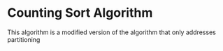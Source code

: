 # Counting Sort Algorithm
 This algorithm is a modified version of the algorithm that only addresses partitioning
